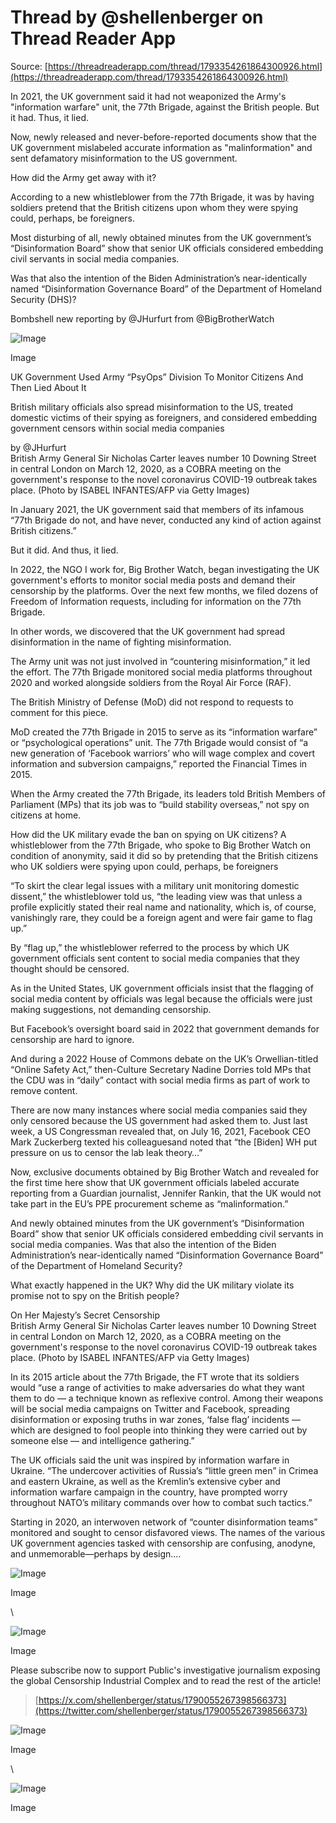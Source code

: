 # Thread by @shellenberger on Thread Reader App

Source: [https://threadreaderapp.com/thread/1793354261864300926.html](https://threadreaderapp.com/thread/1793354261864300926.html)

In 2021, the UK government said it had not weaponized the Army's "information warfare" unit, the 77th Brigade, against the British people. But it had. Thus, it lied.

Now, newly released and never-before-reported documents show that the UK government mislabeled accurate information as "malinformation" and sent defamatory misinformation to the US government.

How did the Army get away with it?

According to a new whistleblower from the 77th Brigade, it was by having soldiers pretend that the British citizens upon whom they were spying could, perhaps, be foreigners.

Most disturbing of all, newly obtained minutes from the UK government’s “Disinformation Board” show that senior UK officials considered embedding civil servants in social media companies.

Was that also the intention of the Biden Administration’s near-identically named “Disinformation Governance Board” of the Department of Homeland Security (DHS)?

Bombshell new reporting by @JHurfurt from @BigBrotherWatch

![Image](https://pbs.twimg.com/media/GNeKJL_a8AAhmaS.png)

Image

UK Government Used Army “PsyOps” Division To Monitor Citizens And Then Lied About It

British military officials also spread misinformation to the US, treated domestic victims of their spying as foreigners, and considered embedding government censors within social media companies

by @JHurfurt\
British Army General Sir Nicholas Carter leaves number 10 Downing Street in central London on March 12, 2020, as a COBRA meeting on the government's response to the novel coronavirus COVID-19 outbreak takes place. (Photo by ISABEL INFANTES/AFP via Getty Images)

In January 2021, the UK government said that members of its infamous “77th Brigade do not, and have never, conducted any kind of action against British citizens.”

But it did. And thus, it lied.

In 2022, the NGO I work for, Big Brother Watch, began investigating the UK government's efforts to monitor social media posts and demand their censorship by the platforms. Over the next few months, we filed dozens of Freedom of Information requests, including for information on the 77th Brigade.

In other words, we discovered that the UK government had spread disinformation in the name of fighting misinformation.

The Army unit was not just involved in “countering misinformation,” it led the effort. The 77th Brigade monitored social media platforms throughout 2020 and worked alongside soldiers from the Royal Air Force (RAF).

The British Ministry of Defense (MoD) did not respond to requests to comment for this piece.

MoD created the 77th Brigade in 2015 to serve as its “information warfare” or “psychological operations” unit. The 77th Brigade would consist of “a new generation of ‘Facebook warriors’ who will wage complex and covert information and subversion campaigns,” reported the Financial Times in 2015.

When the Army created the 77th Brigade, its leaders told British Members of Parliament (MPs) that its job was to “build stability overseas,” not spy on citizens at home.

How did the UK military evade the ban on spying on UK citizens? A whistleblower from the 77th Brigade, who spoke to Big Brother Watch on condition of anonymity, said it did so by pretending that the British citizens who UK soldiers were spying upon could, perhaps, be foreigners

“To skirt the clear legal issues with a military unit monitoring domestic dissent,” the whistleblower told us, “the leading view was that unless a profile explicitly stated their real name and nationality, which is, of course, vanishingly rare, they could be a foreign agent and were fair game to flag up.”

By “flag up,” the whistleblower referred to the process by which UK government officials sent content to social media companies that they thought should be censored.

As in the United States, UK government officials insist that the flagging of social media content by officials was legal because the officials were just making suggestions, not demanding censorship.

But Facebook’s oversight board said in 2022 that government demands for censorship are hard to ignore.

And during a 2022 House of Commons debate on the UK’s Orwellian-titled “Online Safety Act,” then-Culture Secretary Nadine Dorries told MPs that the CDU was in “daily” contact with social media firms as part of work to remove content.

There are now many instances where social media companies said they only censored because the US government had asked them to. Just last week, a US Congressman revealed that, on July 16, 2021, Facebook CEO Mark Zuckerberg texted his colleaguesand noted that “the \[Biden] WH put pressure on us to censor the lab leak theory…”

Now, exclusive documents obtained by Big Brother Watch and revealed for the first time here show that UK government officials labeled accurate reporting from a Guardian journalist, Jennifer Rankin, that the UK would not take part in the EU’s PPE procurement scheme as “malinformation.”

And newly obtained minutes from the UK government’s “Disinformation Board” show that senior UK officials considered embedding civil servants in social media companies. Was that also the intention of the Biden Administration’s near-identically named “Disinformation Governance Board” of the Department of Homeland Security?

What exactly happened in the UK? Why did the UK military violate its promise not to spy on the British people?

On Her Majesty’s Secret Censorship\
British Army General Sir Nicholas Carter leaves number 10 Downing Street in central London on March 12, 2020, as a COBRA meeting on the government's response to the novel coronavirus COVID-19 outbreak takes place. (Photo by ISABEL INFANTES/AFP via Getty Images)

In its 2015 article about the 77th Brigade, the FT wrote that its soldiers would “use a range of activities to make adversaries do what they want them to do — a technique known as reflexive control. Among their weapons will be social media campaigns on Twitter and Facebook, spreading disinformation or exposing truths in war zones, ‘false flag’ incidents — which are designed to fool people into thinking they were carried out by someone else — and intelligence gathering.”

The UK officials said the unit was inspired by information warfare in Ukraine. “The undercover activities of Russia’s “little green men” in Crimea and eastern Ukraine, as well as the Kremlin’s extensive cyber and information warfare campaign in the country, have prompted worry throughout NATO’s military commands over how to combat such tactics.”

Starting in 2020, an interwoven network of “counter disinformation teams” monitored and sought to censor disfavored views. The names of the various UK government agencies tasked with censorship are confusing, anodyne, and unmemorable—perhaps by design....

![Image](https://pbs.twimg.com/media/GNeMxQcawAA1MdG.jpg)

Image

\


![Image](https://pbs.twimg.com/media/GNeM6kEbkAAt91E.jpg)

Image

Please subscribe now to support Public's investigative journalism exposing the global Censorship Industrial Complex and to read the rest of the article!

> [https://x.com/shellenberger/status/1790055267398566373](https://twitter.com/shellenberger/status/1790055267398566373)

![Image](https://pbs.twimg.com/media/GNeN_3GawAE3KE8.png)

Image

\


![Image](https://pbs.twimg.com/media/GNeN_3XaMAAvjFr.png)

Image
